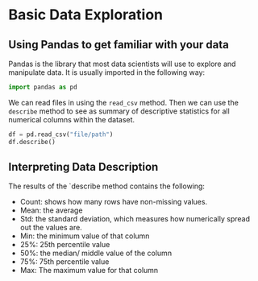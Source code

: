 # Basic Data Exploration

## Using Pandas to get familiar with your data

Pandas is the library that most data scientists will use to explore and manipulate data. It is usually imported in the following way:

```python
import pandas as pd
```

We can read files in using the `read_csv` method. Then we can use the `describe` method to see as summary of descriptive statistics for all numerical columns within the dataset.

```python
df = pd.read_csv("file/path")
df.describe()
```

## Interpreting Data Description

The results of the `describe method contains the following:
- Count: shows how many rows have non-missing values.
- Mean: the average
- Std: the standard deviation, which measures how numerically spread out the values are.
- Min: the minimum value of that column
- 25%: 25th percentile value
- 50%: the median/ middle value of the column
- 75%: 75th percentile value
- Max: The maximum value for that column
